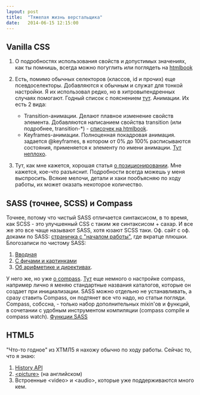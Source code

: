```yaml
---
layout: post
title:  "Тяжелая жизнь верстальщика"
date:   2014-06-15 12:15:00
---
```


## Vanilla CSS ##
1. О подробностях использования свойств и допустимых значениях, как ты помнишь, всегда можно погуглить или поглядеть на [htmlbook](http://htmlbook.ru)
2. Есть, помимо обычных селекторов (классов, id и прочих) еще псевдоселекторы. Добавляются к обычным и служат для тонкой настройки. Я их использовал редко, но в хитровыпендренных случаях помогают. Годный список с пояснением [тут](http://vremenno.net/html-css/css-pseudo-classes/). Анимации. Их есть 2 вида:

    + Transition-анимации. Делают плавное изменение свойств элемента. Добавляются написанием свойства transition (или подробнее, transition-*) - [списочек на htmlbook](http://htmlbook.ru/css/cat/animation).
    + Keyframes-анимации. Полноценная покадровая анимация. задается @keyframes, в котором от 0% до 100% расписываются состояния, применяется к элементу по имени анимации. [Тут неплохо](http://www.wisdomweb.ru/CSS3/animation.php).
    
3. Тут, как мне кажется, хорошая статья [о позиционировании](http://dreamhelg.ru/2011/02/css-position-in-10-steps/). Мне кажется, кое-что разъяснит. Подробности всегда можешь у меня выспросить. Всякие мелочи, детали и хаки пообъясняю по ходу работы, их может оказать некоторое количество.

## SASS (точнее, SCSS) и Compass ##

Точнее, потому что чистый SASS отличается синтаксисом, в то время, как SCSS - это улучшенный CSS с таким же синтаксисом + сахар. И все же это все чаще называют SASS, хотя юзают SCSS таки.
Оф. сайт с оф. доками по SASS: [страничка с "началом работы"](http://sass-lang.com/guide), где вкратце плюшки.
Блогозаписи по чистому SASS:

1. [Вводная](http://zencoder.ru/css/sass-scss-part-1/)
2. [С фичами и картинками](http://zencoder.ru/css/sass-scss-part-2/)
3. [Об арифметике и директивах](www.ibm.com/developerworks/ru/library/wa-sass/).

У него же, но уже [о compass](http://zencoder.ru/css/compass-sass-scss/).
[Тут](http://www.coolwebmasters.com/cssstyle-sheets/3458-saas-compass.html) еще немного о настройке compass, например лично я меняю стандартные названия каталогов, которые он создает при инициализации.
SASS можно отдельно не устанавливать, а сразу ставить Compass, он подтянет все что надо, но статьи погляди. Compass, собссна, - только набор дополнительных mixin'ов и функций, в сочетании с удобным инструментом компиляции (compass compile и compass watch).
[Функции SASS](http://sass-lang.com/documentation/Sass/Script/Functions.html)

## HTML5 ##

"Что-то годное" из ХТМЛ5 я нахожу обычно по ходу работы.
Сейчас то, что я знаю:

1. [History API](http://habrahabr.ru/post/123106/)
2. [&lt;picture&gt;](html5hub.com/html5-picture-element/) (на английском)
3. Встроенные &lt;video&gt; и &lt;audio&gt;, которые уже поддерживаются много кем.

